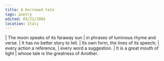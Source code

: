 ```yaml
---
title: A borrowed tale
tags: poetry
edited: 03/22/2004
location: Italy
---
```


| The moon speaks of its faraway sun
| in phrases of luminous rhyme and verse.
| It has no better story to tell.
| Its own form, the lines of its speech;
| every action a reference,
| every word a suggestion.
| It is a great mouth of light
| whose tale is the greatness of Another.
